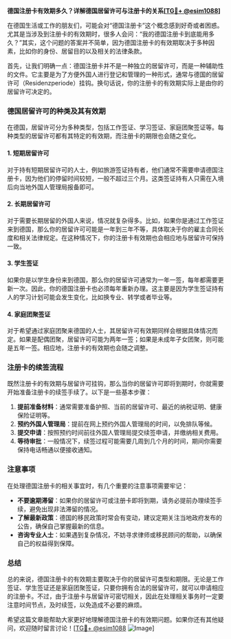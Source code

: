 **德国注册卡有效期多久？详解德国居留许可与注册卡的关系[[TG💪+ @esim1088](https://t.me/s/esim1088)]**

在德国生活或工作的朋友们，可能会对“德国注册卡”这个概念感到好奇或者困惑。尤其是当涉及到注册卡的有效期时，很多人会问：“我的德国注册卡到底能用多久？”其实，这个问题的答案并不简单，因为德国注册卡的有效期取决于多种因素，比如你的身份、居留目的以及相关的法律条款。

首先，让我们明确一点：德国注册卡并不是一种独立的居留许可，而是一种辅助性的文件。它主要是为了方便外国人进行登记和管理的一种形式，通常与德国的居留许可（Residenzperiode）挂钩。换句话说，你的注册卡的有效期实际上是由你的居留许可决定的。

### 德国居留许可的种类及其有效期

在德国，居留许可分为多种类型，包括工作签证、学习签证、家庭团聚签证等。每种类型的居留许可都有其特定的有效期，而注册卡的期限也会随之变化。

#### 1. **短期居留许可**
对于持有短期居留许可的人士，例如旅游签证持有者，他们通常不需要申请德国注册卡，因为他们的停留时间较短，一般不超过三个月。这类签证持有人只需在入境后向当地外国人管理局报备即可。

#### 2. **长期居留许可**
对于需要长期居留的外国人来说，情况就复杂得多。比如，如果你是通过工作签证来到德国，那么你的居留许可可能是一年到三年不等，具体取决于你的雇主合同长度和相关法律规定。在这种情况下，你的注册卡有效期也会相应地与居留许可保持一致。

#### 3. **学生签证**
如果你是以学生身份来到德国，那么你的居留许可通常为一年一签，每年都需要更新一次。因此，你的德国注册卡也必须每年重新办理。这主要是因为学生签证持有人的学习计划可能会发生变化，比如换专业、转学或者毕业等。

#### 4. **家庭团聚签证**
对于希望通过家庭团聚来德国的人士，其居留许可有效期同样会根据具体情况而定。如果是配偶团聚，居留许可可能为两年一签；如果是未成年子女团聚，则可能是五年一签。相应地，注册卡的有效期也会随之调整。

### 注册卡的续签流程

既然注册卡的有效期与居留许可挂钩，那么当你的居留许可即将到期时，你就需要开始准备注册卡的续签手续了。以下是一些基本步骤：

1. **提前准备材料**：通常需要准备护照、当前的居留许可、最近的纳税证明、健康保险证明等。
2. **预约外国人管理局**：提前在网上预约外国人管理局的时间，以免排队等候。
3. **提交申请**：按照预约时间前往外国人管理局提交续签申请，并缴纳相关费用。
4. **等待审批**：一般情况下，续签过程可能需要几周到几个月的时间，期间你需要保持电话畅通以便接收通知。

### 注意事项

在处理德国注册卡的相关事宜时，有几个重要的注意事项需要牢记：

- **不要逾期滞留**：如果你的居留许可或注册卡即将到期，请务必提前办理续签手续，避免出现非法滞留的情况。
- **了解最新政策**：德国的移民政策时常会有变动，建议定期关注当地政府发布的公告，确保自己掌握最新的信息。
- **咨询专业人士**：如果遇到复杂情况，不妨寻求律师或移民顾问的帮助，以确保自己的权益得到保障。

### 总结

总的来说，德国注册卡的有效期主要取决于你的居留许可类型和期限。无论是工作签证、学生签证还是家庭团聚签证，只要你拥有合法的居留许可，就可以申请相应的注册卡。不过，由于注册卡与居留许可密切相关，因此在处理相关事务时一定要注意时间节点，及时续签，以免造成不必要的麻烦。

希望这篇文章能帮助大家更好地理解德国注册卡的有效期问题。如果你还有其他疑问，欢迎随时留言讨论！[[TG💪+ @esim1088](https://t.me/s/esim1088) ![Image](https://i.postimg.cc/4NQfJmqS/Snipaste-2025-05-13-00-14-12.png)]